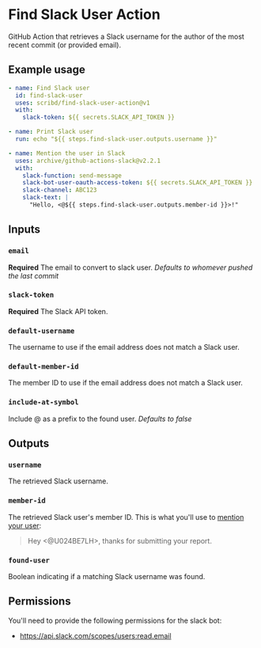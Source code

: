 # Find Slack User Action

GitHub Action that retrieves a Slack username for the author of the most recent commit (or provided email).

## Example usage

```yaml
- name: Find Slack user
  id: find-slack-user
  uses: scribd/find-slack-user-action@v1
  with:
    slack-token: ${{ secrets.SLACK_API_TOKEN }}

- name: Print Slack user
  run: echo "${{ steps.find-slack-user.outputs.username }}"

- name: Mention the user in Slack
  uses: archive/github-actions-slack@v2.2.1
  with:
    slack-function: send-message
    slack-bot-user-oauth-access-token: ${{ secrets.SLACK_API_TOKEN }}
    slack-channel: ABC123
    slack-text: |
      "Hello, <@${{ steps.find-slack-user.outputs.member-id }}>!"
```

## Inputs

### `email`

**Required** The email to convert to slack user. *Defaults to whomever pushed the last commit*

### `slack-token`

**Required** The Slack API token.

### `default-username`

The username to use if the email address does not match a Slack user.

### `default-member-id`

The member ID to use if the email address does not match a Slack user.

### `include-at-symbol`

Include @ as a prefix to the found user. *Defaults to false*

## Outputs

### `username`

The retrieved Slack username.

### `member-id`

The retrieved Slack user's member ID. This is what you'll use to [mention your user](https://api.slack.com/reference/surfaces/formatting#mentioning-users):
> Hey <@U024BE7LH>, thanks for submitting your report.

### `found-user`

Boolean indicating if a matching Slack username was found.


## Permissions

You'll need to provide the following permissions for the slack bot:

- https://api.slack.com/scopes/users:read.email
